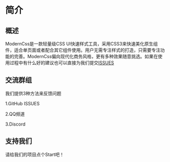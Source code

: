 # 简介

## 概述
ModernCss是一款轻量级CSS UI快速样式工具，采用CSS3来快速美化原生组件，适合单页面或者配合其它组件使用。用户无需专注样式的打造，只需要专注功能的完善。ModernCss偏向现代化商务风格，更有多种效果随意挑选。如果在使用过程中有什么好的建议也可以直接为我们提交[ISSUES](https://github.com/beijin1949/modernCss/issues)

## 交流群组
我们提供3种方法来反馈问题

1.GitHub ISSUES

2.QQ频道

3.Discord

## 支持我们
请给我们的项目点个Start吧！